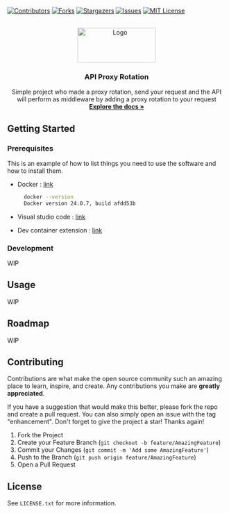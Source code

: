 <a name="readme-top"></a>
<!--*** https://www.markdownguide.org/basic-syntax/#reference-style-links
-->
[![Contributors][contributors-shield]][contributors-url]
[![Forks][forks-shield]][forks-url]
[![Stargazers][stars-shield]][stars-url]
[![Issues][issues-shield]][issues-url]
[![MIT License][license-shield]][license-url]

<!-- PROJECT LOGO -->
<br />
<div align="center">
  <a href="https://github.com/z0057393/ProxyRotation">
    <img src="https://upload.wikimedia.org/wikipedia/commons/thumb/2/23/Go_Logo_Aqua.svg/1200px-Go_Logo_Aqua.svg.png" alt="Logo" width="180" height="80">
  </a>

  <h3 align="center">API Proxy Rotation</h3>

  <p align="center">
    Simple project who made a proxy rotation, send your request and the API will perform as middleware by adding a proxy rotation to your request
    <br />
    <a href="https://github.com/z0057393/ProxyRotation"><strong>Explore the docs »</strong></a>
  </p>
</div>

<!-- GETTING STARTED -->
## Getting Started


### Prerequisites

This is an example of how to list things you need to use the software and how to install them.
* Docker : [link](https://www.docker.com/)
  ```sh
    docker --version                                                          
    Docker version 24.0.7, build afdd53b
  ```

* Visual studio code : [link](https://code.visualstudio.com/)
* Dev container extension : [link](https://marketplace.visualstudio.com/items?itemName=ms-vscode-remote.remote-containers)
  


### Development


WIP



<!-- USAGE EXAMPLES -->
## Usage

WIP
<!-- ROADMAP -->
## Roadmap
WIP
<!-- - [x] Add Changelog
- [x] Add back to top links
- [ ] Add Additional Templates w/ Examples
- [ ] Add "components" document to easily copy & paste sections of the readme
- [ ] Multi-language Support
    - [ ] Chinese
    - [ ] Spanish

See the [open issues](https://github.com/othneildrew/Best-README-Template/issues) for a full list of proposed features (and known issues). -->




<!-- CONTRIBUTING -->
## Contributing

Contributions are what make the open source community such an amazing place to learn, inspire, and create. Any contributions you make are **greatly appreciated**.

If you have a suggestion that would make this better, please fork the repo and create a pull request. You can also simply open an issue with the tag "enhancement".
Don't forget to give the project a star! Thanks again!

1. Fork the Project
2. Create your Feature Branch (`git checkout -b feature/AmazingFeature`)
3. Commit your Changes (`git commit -m 'Add some AmazingFeature'`)
4. Push to the Branch (`git push origin feature/AmazingFeature`)
5. Open a Pull Request





<!-- LICENSE -->
## License

See `LICENSE.txt` for more information.


[contributors-shield]: https://img.shields.io/github/contributors/z0057393/ProxyRotation.svg?style=for-the-badge
[contributors-url]: https://github.com/z0057393/ProxyRotation/graphs/contributors
[forks-shield]: https://img.shields.io/github/forks/z0057393/ProxyRotation.svg?style=for-the-badge
[forks-url]: https://github.com/z0057393/ProxyRotation/network/members
[stars-shield]: https://img.shields.io/github/stars/z0057393/ProxyRotation.svg?style=for-the-badge
[stars-url]: https://github.com/z0057393/ProxyRotation/stargazers
[issues-shield]: https://img.shields.io/github/issues/z0057393/ProxyRotation.svg?style=for-the-badge
[issues-url]: https://github.com/z0057393/ProxyRotation/issues
[license-shield]: https://img.shields.io/github/license/z0057393/ProxyRotation.svg?style=for-the-badge
[license-url]: https://github.com/z0057393/ProxyRotation/blob/master/LICENSE.txt